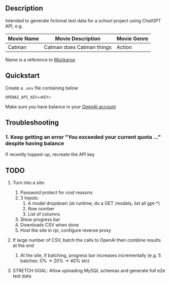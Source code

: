## Description

Intended to generate fictional test data for a school project using ChatGPT API, e.g. 

| Movie Name | Movie Description | Movie Genre | 
|------------|-------------------|-------------|
| Catman | Catman does Catman things | Action |

Name is a reference to [Mockaroo](https://www.mockaroo.com/)

## Quickstart

Create a `.env` file containing below

```
OPENAI_API_KEY=<KEY>
```

Make sure you have balance in your [OpenAI account](https://platform.openai.com/account/billing/overview)

## Troubleshooting

### 1. Keep getting an error "You exceeded your current quota ..." despite having balance

If recently topped-up, recreate the API key


## TODO 

1. Turn into a site: 
   1. Password protect for cost reasons
   2. 3 Inputs: 
      1. A model dropdown (at runtime, do a GET /models, list all gpt-*)
      2. Row number
      3. List of columns
   3. Show progress bar
   4. Downloads CSV when done
   5. Host the site in rpi, configure reverse proxy

2. If large number of CSV, batch the calls to OpenAI then combine results at the end 
   1. At the site, if batching, progress bar increases incrementally (e.g. 5 batches: 0% -> 20% -> 40% etc)

3. STRETCH GOAL: Allow uploading MySQL schemas and generate full e2e test data